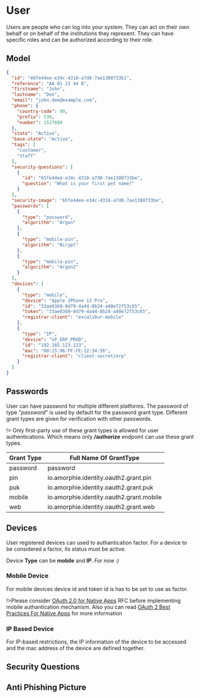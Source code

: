 # User

Users are people who can log into your system. They can act on their own behalf or on behalf of the institutions they represent. They can have specific roles and can be authorized according to their role.

## Model

```json
{
  "id": "46fe44ee-e34c-4318-a7d8-7ae1380733b1",
  "reference": "AA 01 23 44 B",
  "firstname": "John",
  "lastname": "Dee",
  "email": "john.dee@example.com",
  "phone": {
    "country-code": 90,
    "prefix": 530,
    "number": 1527608
  },
  "state": "Active",
  "base-state": "Active",
  "tags": [
    "customer",
    "staff"
  ],
  "security-questions": [
    {
      "id": "65fe44ee-e34c-4318-a7d8-7ae1380733be",
      "question": "What is your first pet name?"
    }
  ],
  "security-image": "65fe44ee-e34c-4318-a7d8-7ae1380733be",
  "passwords": [
    {
      "type": "password",
      "algorithm": "Argon"
    },
    {
      "type": "mobile-pin",
      "algorithm": "Bcrypt"
    },
    {
      "type": "mobile-pin",
      "algorithm": "Argon2"
    }
  ],
  "devices": [
    {
      "type": "mobile",
      "device": "Apple IPhone 13 Pro",
      "id": "33ae0360-0d79-4a44-8b24-a40e72f53c65",
      "token": "33ae0360-0d79-4a44-8b24-a40e72f53c65",
      "registrar-client": "excalibur-mobile"
    },
    {
      "type": "IP",
      "device": "SP_ERP_PROD",
      "id": "192.165.123.123",
      "mac": "00:25:96:FF:FE:12:34:56",
      "registrar-client": "client-secret/erp"
    }
  ]
}
```

## Passwords

User can have password for multiple different platforms. The password of type "*password*" is used by default for the password grant type. Different grant types are given for verification with other passwords.

!> Only first-party use of these grant types is allowed for user authentications. Which means only **/authorize** endpoint can use these grant types.



| Grant Type          | Full Name Of GrantType                   |
| ------------------- | ---------------------------------------- |
| password            | password                                 |
| pin                 | io.amorphie.identity.oauth2.grant.pin    |
| puk                 | io.amorphie.identity.oauth2.grant.puk    |
| mobile              | io.amorphie.identity.oauth2.grant.mobile |
| web                 | io.amorphie.identity.oauth2.grant.web    |


## Devices

User registered devices can used to authantication factor. For a device to be considered a factor, its status must be active.

Device **Type** can be **mobile** and **IP**. *For now :)*

### Mobile Device
For mobile devices device id and token id is has to be set to use as factor.

!>Please consider  [OAuth 2.0 for Native Apps](https://www.rfc-editor.org/rfc/rfc8252) RFC before implementing mobile authantication mechanism. Also you can read [OAuth 2 Best Practices For Native Apps](https://auth0.com/blog/oauth-2-best-practices-for-native-apps) for more information

### IP Based Device

For IP-based restrictions, the IP information of the device to be accessed and the mac address of the device are defined together.

## Security Questions

## Anti Phishing Picture
